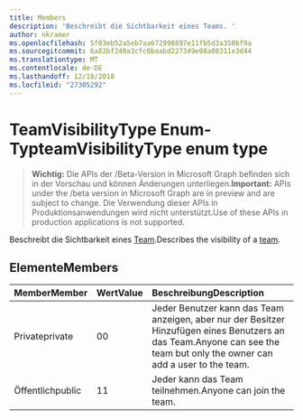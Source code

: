 ```yaml
---
title: Members
description: 'Beschreibt die Sichtbarkeit eines Teams. '
author: nkramer
ms.openlocfilehash: 5f03eb52a5eb7aa672998897e11fb5d3a358bf9a
ms.sourcegitcommit: 6a82bf240a3cfc0baabd227349e08a08311e3d44
ms.translationtype: MT
ms.contentlocale: de-DE
ms.lasthandoff: 12/18/2018
ms.locfileid: "27305292"
---
```

# <a name="teamvisibilitytype-enum-type"></a><span data-ttu-id="543ed-103">TeamVisibilityType Enum-Typ</span><span class="sxs-lookup"><span data-stu-id="543ed-103">teamVisibilityType enum type</span></span>

> <span data-ttu-id="543ed-104">**Wichtig:** Die APIs der /Beta-Version in Microsoft Graph befinden sich in der Vorschau und können Änderungen unterliegen.</span><span class="sxs-lookup"><span data-stu-id="543ed-104">**Important:** APIs under the /beta version in Microsoft Graph are in preview and are subject to change.</span></span> <span data-ttu-id="543ed-105">Die Verwendung dieser APIs in Produktionsanwendungen wird nicht unterstützt.</span><span class="sxs-lookup"><span data-stu-id="543ed-105">Use of these APIs in production applications is not supported.</span></span>

<span data-ttu-id="543ed-106">Beschreibt die Sichtbarkeit eines [Team](../resources/team.md).</span><span class="sxs-lookup"><span data-stu-id="543ed-106">Describes the visibility of a [team](../resources/team.md).</span></span> 

## <a name="members"></a><span data-ttu-id="543ed-107">Elemente</span><span class="sxs-lookup"><span data-stu-id="543ed-107">Members</span></span>

| <span data-ttu-id="543ed-108">Member</span><span class="sxs-lookup"><span data-stu-id="543ed-108">Member</span></span> | <span data-ttu-id="543ed-109">Wert</span><span class="sxs-lookup"><span data-stu-id="543ed-109">Value</span></span>| <span data-ttu-id="543ed-110">Beschreibung</span><span class="sxs-lookup"><span data-stu-id="543ed-110">Description</span></span> |
|:---------------|:--------|:----------|
|<span data-ttu-id="543ed-111">Private</span><span class="sxs-lookup"><span data-stu-id="543ed-111">private</span></span>|<span data-ttu-id="543ed-112">0</span><span class="sxs-lookup"><span data-stu-id="543ed-112">0</span></span>|<span data-ttu-id="543ed-113">Jeder Benutzer kann das Team anzeigen, aber nur der Besitzer Hinzufügen eines Benutzers an das Team.</span><span class="sxs-lookup"><span data-stu-id="543ed-113">Anyone can see the team but only the owner can add a user to the team.</span></span>|
|<span data-ttu-id="543ed-114">Öffentlich</span><span class="sxs-lookup"><span data-stu-id="543ed-114">public</span></span>|<span data-ttu-id="543ed-115">1</span><span class="sxs-lookup"><span data-stu-id="543ed-115">1</span></span>|<span data-ttu-id="543ed-116">Jeder kann das Team teilnehmen.</span><span class="sxs-lookup"><span data-stu-id="543ed-116">Anyone can join the team.</span></span>|
